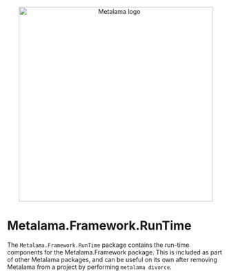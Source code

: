<!-- Matomo Image Tracker-->
<img referrerpolicy="no-referrer-when-downgrade" src="https://postsharp.matomo.cloud/matomo.php?idsite=4&amp;rec=1" style="border:0" alt="" />
<!-- End Matomo -->

<p align="center">
<img width="450" src="https://github.com/postsharp/Metalama/raw/master/images/metalama-by-postsharp.svg" alt="Metalama logo" />
</p>


# Metalama.Framework.RunTime

The `Metalama.Framework.RunTime` package contains the run-time components for the Metalama.Framework package. This is included as part of other Metalama packages, and can be useful on its own after removing Metalama from a project by performing `metalama divorce`.
